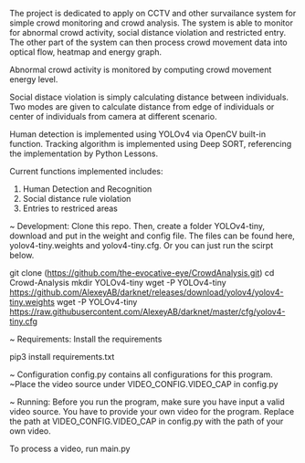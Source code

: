 The project is dedicated to apply on CCTV and other survailance system for simple crowd monitoring and crowd analysis. The system is able to monitor for abnormal crowd activity, social distance violation and restricted entry. The other part of the system can then process crowd movement data into optical flow, heatmap and energy graph.

Abnormal crowd activity is monitored by computing crowd movement energy level.

Social distace violation is simply calculating distance between individuals. Two modes are given to calculate distance from edge of individuals or center of individuals from camera at different scenario.

Human detection is implemented using YOLOv4 via OpenCV built-in function. Tracking algorithm is implemented using Deep SORT, referencing the implementation by Python Lessons.

Current functions implemented includes:
1. Human Detection and Recognition
2. Social distance rule violation
3. Entries to restriced areas

~ Development:
 Clone this repo. Then, create a folder YOLOv4-tiny, download and put in the weight and config file. The files can be found here, yolov4-tiny.weights and yolov4-tiny.cfg. Or you can just run the scirpt below.

git clone (https://github.com/the-evocative-eye/CrowdAnalysis.git)
cd Crowd-Analysis
mkdir YOLOv4-tiny
wget -P YOLOv4-tiny https://github.com/AlexeyAB/darknet/releases/download/yolov4/yolov4-tiny.weights
wget -P YOLOv4-tiny https://raw.githubusercontent.com/AlexeyAB/darknet/master/cfg/yolov4-tiny.cfg

~ Requirements:
Install the requirements

pip3 install requirements.txt

~ Configuration
config.py contains all configurations for this program.
~Place the video source under VIDEO_CONFIG.VIDEO_CAP in config.py


~ Running:
Before you run the program, make sure you have input a valid video source. You have to provide your own video for the program. Replace the path at VIDEO_CONFIG.VIDEO_CAP in config.py with the path of your own video.

To process a video, run main.py

